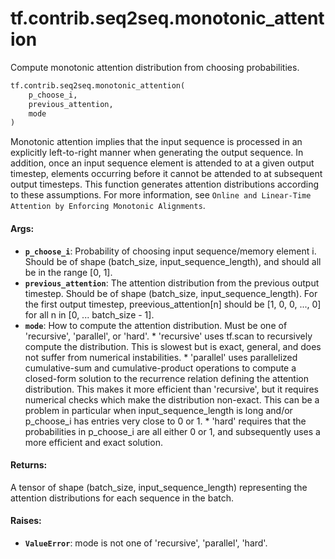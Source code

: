 <div itemscope itemtype="http://developers.google.com/ReferenceObject">
<meta itemprop="name" content="tf.contrib.seq2seq.monotonic_attention" />
<meta itemprop="path" content="Stable" />
</div>

# tf.contrib.seq2seq.monotonic_attention

Compute monotonic attention distribution from choosing probabilities.

``` python
tf.contrib.seq2seq.monotonic_attention(
    p_choose_i,
    previous_attention,
    mode
)
```

<!-- Placeholder for "Used in" -->

Monotonic attention implies that the input sequence is processed in an
explicitly left-to-right manner when generating the output sequence.  In
addition, once an input sequence element is attended to at a given output
timestep, elements occurring before it cannot be attended to at subsequent
output timesteps.  This function generates attention distributions according
to these assumptions.  For more information, see `Online and Linear-Time
Attention by Enforcing Monotonic Alignments`.

#### Args:


* <b>`p_choose_i`</b>: Probability of choosing input sequence/memory element i.  Should
  be of shape (batch_size, input_sequence_length), and should all be in the
  range [0, 1].
* <b>`previous_attention`</b>: The attention distribution from the previous output
  timestep.  Should be of shape (batch_size, input_sequence_length).  For
  the first output timestep, preevious_attention[n] should be [1, 0, 0, ...,
  0] for all n in [0, ... batch_size - 1].
* <b>`mode`</b>: How to compute the attention distribution.  Must be one of
  'recursive', 'parallel', or 'hard'. * 'recursive' uses tf.scan to
  recursively compute the distribution. This is slowest but is exact,
  general, and does not suffer from numerical instabilities. * 'parallel'
  uses parallelized cumulative-sum and cumulative-product operations to
  compute a closed-form solution to the recurrence relation defining the
  attention distribution.  This makes it more efficient than 'recursive',
  but it requires numerical checks which make the distribution non-exact.
  This can be a problem in particular when input_sequence_length is long
  and/or p_choose_i has entries very close to 0 or 1. * 'hard' requires that
  the probabilities in p_choose_i are all either 0 or 1, and subsequently
  uses a more efficient and exact solution.


#### Returns:

A tensor of shape (batch_size, input_sequence_length) representing the
attention distributions for each sequence in the batch.



#### Raises:


* <b>`ValueError`</b>: mode is not one of 'recursive', 'parallel', 'hard'.